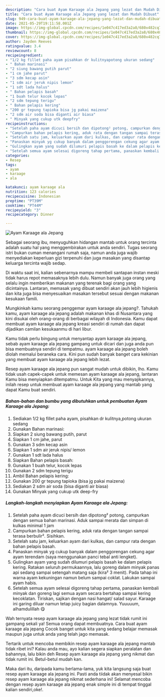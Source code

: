 ```yaml
---
description: "Cara buat Ayam Karaage ala Jepang yang lezat dan Mudah Dibuat"
title: "Cara buat Ayam Karaage ala Jepang yang lezat dan Mudah Dibuat"
slug: 949-cara-buat-ayam-karaage-ala-jepang-yang-lezat-dan-mudah-dibuat
date: 2021-05-29T19:11:58.001Z
image: https://img-global.cpcdn.com/recipes/1e047c417ed3a2a8/680x482cq70/ayam-karaage-ala-jepang-foto-resep-utama.jpg
thumbnail: https://img-global.cpcdn.com/recipes/1e047c417ed3a2a8/680x482cq70/ayam-karaage-ala-jepang-foto-resep-utama.jpg
cover: https://img-global.cpcdn.com/recipes/1e047c417ed3a2a8/680x482cq70/ayam-karaage-ala-jepang-foto-resep-utama.jpg
author: Jayden Reeves
ratingvalue: 3.4
reviewcount: 8
recipeingredient:
- "1/2 kg fillet paha ayam pisahkan dr kulitnyapotong ukuran sedang"
- " Bahan marinasi"
- "2 siung bawang putih parut"
- "1 cm jahe parut"
- "3 sdm kecap asin"
- "1 sdm air jeruk nipis lemon"
- "1 sdt lada halus"
- " Bahan pelapis basah"
- "1 buah telur kocok lepas"
- "2 sdm tepung terigu"
- " Bahan pelapis kering"
- "200 gr tepung tapioka bisa jg pakai maizena"
- "2 sdm air soda bisa diganti air biasa"
- " Minyak yang cukup utk deepfry"
recipeinstructions:
- "Setelah paha ayam dicuci bersih dan dipotong² potong, campurkan dengan semua bahan marinasi. Aduk sampai merata dan simpan di kulkas minimal 1 jam"
- "Campurkan bahan pelapis kering, aduk rata dengan tangan sampai terasa berbulir². Sisihkan."
- "Setelah satu jam, keluarkan ayam dari kulkas, dan campur rata dengan bahan pelapis basah."
- "Panaskan minyak yg cukup banyak dalam penggorengan cekung agar ayam terendam (saya menggunakan panci tebal anti lengket)."
- "Gulingkan ayam yang sudah dilumuri pelapis basah ke dalam pelapis kering. Ratakan seluruh permukaannya, lalu goreng dalam minyak panas api sedang sampai setengah matang saja (kira² 3 menit). Pada tahap ini warna ayam kekuningan namun belum sampai coklat. Lakukan sampai ayam habis."
- "Setelah semua ayam selesai digoreng tahap pertama, panaskan kembali minyak dan goreng lagi semua ayam secara bertahap sampai kering kecoklatan. Tiriskan, sajikan dengan nasi hangat/ salad sayur. Karaage ini garing diluar namun tetap juicy bagian dalamnya. Yuuuuum, alhamdulillah 😋"
categories:
- Resep
tags:
- ayam
- karaage
- ala

katakunci: ayam karaage ala 
nutrition: 123 calories
recipecuisine: Indonesian
preptime: "PT39M"
cooktime: "PT44M"
recipeyield: "3"
recipecategory: Dinner

---
```



![Ayam Karaage ala Jepang](https://img-global.cpcdn.com/recipes/1e047c417ed3a2a8/680x482cq70/ayam-karaage-ala-jepang-foto-resep-utama.jpg)

Sebagai seorang ibu, menyuguhkan hidangan mantab untuk orang tercinta adalah suatu hal yang menggembirakan untuk anda sendiri. Tugas seorang istri bukan cuman menangani rumah saja, namun anda juga wajib menyediakan keperluan gizi terpenuhi dan juga masakan yang disantap keluarga tercinta wajib sedap.

Di waktu  saat ini, kalian sebenarnya mampu membeli santapan instan meski tidak harus repot memasaknya lebih dulu. Namun banyak juga orang yang selalu ingin memberikan makanan yang terenak bagi orang yang dicintainya. Lantaran, memasak yang dibuat sendiri akan jauh lebih higienis dan kita juga bisa menyesuaikan masakan tersebut sesuai dengan makanan kesukaan famili. 



Mungkinkah kamu seorang penggemar ayam karaage ala jepang?. Tahukah kamu, ayam karaage ala jepang adalah makanan khas di Nusantara yang kini disukai oleh orang-orang di berbagai wilayah di Indonesia. Kamu dapat membuat ayam karaage ala jepang kreasi sendiri di rumah dan dapat dijadikan camilan kesukaanmu di hari libur.

Kamu tidak perlu bingung untuk menyantap ayam karaage ala jepang, sebab ayam karaage ala jepang gampang untuk dicari dan juga anda pun bisa membuatnya sendiri di tempatmu. ayam karaage ala jepang boleh diolah memalui beraneka cara. Kini pun sudah banyak banget cara kekinian yang membuat ayam karaage ala jepang lebih lezat.

Resep ayam karaage ala jepang pun sangat mudah untuk dibikin, lho. Kamu tidak usah capek-capek untuk memesan ayam karaage ala jepang, lantaran Kamu bisa menyiapkan ditempatmu. Untuk Kita yang mau menyajikannya, inilah resep untuk membuat ayam karaage ala jepang yang mantab yang dapat Kamu buat sendiri.

<!--inarticleads1-->

##### Bahan-bahan dan bumbu yang dibutuhkan untuk pembuatan Ayam Karaage ala Jepang:

1. Sediakan 1/2 kg fillet paha ayam, pisahkan dr kulitnya,potong ukuran sedang
1. Gunakan  Bahan marinasi:
1. Siapkan 2 siung bawang putih, parut
1. Siapkan 1 cm jahe, parut
1. Gunakan 3 sdm kecap asin
1. Siapkan 1 sdm air jeruk nipis/ lemon
1. Gunakan 1 sdt lada halus
1. Siapkan  Bahan pelapis basah:
1. Gunakan 1 buah telur, kocok lepas
1. Gunakan 2 sdm tepung terigu
1. Ambil  Bahan pelapis kering:
1. Gunakan 200 gr tepung tapioka (bisa jg pakai maizena)
1. Sediakan 2 sdm air soda (bisa diganti air biasa)
1. Gunakan  Minyak yang cukup utk deep-fry




<!--inarticleads2-->

##### Langkah-langkah menyiapkan Ayam Karaage ala Jepang:

1. Setelah paha ayam dicuci bersih dan dipotong² potong, campurkan dengan semua bahan marinasi. Aduk sampai merata dan simpan di kulkas minimal 1 jam
1. Campurkan bahan pelapis kering, aduk rata dengan tangan sampai terasa berbulir². Sisihkan.
1. Setelah satu jam, keluarkan ayam dari kulkas, dan campur rata dengan bahan pelapis basah.
1. Panaskan minyak yg cukup banyak dalam penggorengan cekung agar ayam terendam (saya menggunakan panci tebal anti lengket).
1. Gulingkan ayam yang sudah dilumuri pelapis basah ke dalam pelapis kering. Ratakan seluruh permukaannya, lalu goreng dalam minyak panas api sedang sampai setengah matang saja (kira² 3 menit). Pada tahap ini warna ayam kekuningan namun belum sampai coklat. Lakukan sampai ayam habis.
1. Setelah semua ayam selesai digoreng tahap pertama, panaskan kembali minyak dan goreng lagi semua ayam secara bertahap sampai kering kecoklatan. Tiriskan, sajikan dengan nasi hangat/ salad sayur. Karaage ini garing diluar namun tetap juicy bagian dalamnya. Yuuuuum, alhamdulillah 😋




Wah ternyata resep ayam karaage ala jepang yang lezat tidak rumit ini gampang sekali ya! Semua orang dapat membuatnya. Cara buat ayam karaage ala jepang Cocok banget untuk kita yang sedang belajar memasak maupun juga untuk anda yang telah jago memasak.

Tertarik untuk mencoba membikin resep ayam karaage ala jepang mantab tidak ribet ini? Kalau anda mau, ayo kalian segera siapkan peralatan dan bahannya, lalu bikin deh Resep ayam karaage ala jepang yang nikmat dan tidak rumit ini. Betul-betul mudah kan. 

Maka dari itu, daripada kamu berlama-lama, yuk kita langsung saja buat resep ayam karaage ala jepang ini. Pasti anda tiidak akan menyesal bikin resep ayam karaage ala jepang nikmat sederhana ini! Selamat mencoba dengan resep ayam karaage ala jepang enak simple ini di tempat tinggal kalian sendiri,oke!.

